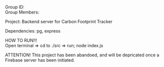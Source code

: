 Group ID: <br>
Group Members:

Project: Backend server for Carbon Footprint Tracker

Dependencies: pg, express


HOW TO RUN!!! <br>
Open terminal => cd to ./src => run; node index.js

ATTENTION! This project has been abandoed, and will be depricated once a Firebase server has been initiated.
